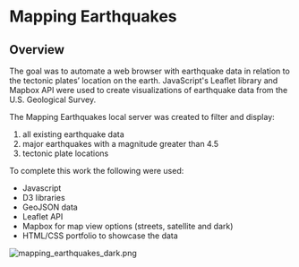 # Mapping Earthquakes

## Overview
The goal was to automate a web browser with earthquake data in relation to the tectonic plates’ location on the earth. JavaScript's Leaflet library and Mapbox API were used to create visualizations of earthquake data from the U.S. Geological Survey. 


The Mapping Earthquakes local server was created to filter and display:
1. all existing earthquake data
2. major earthquakes with a magnitude greater than 4.5
3. tectonic plate locations

To complete this work the following were used:
* Javascript
* D3 libraries
* GeoJSON data
* Leaflet API
* Mapbox for map view options (streets, satellite and dark)
* HTML/CSS portfolio to showcase the data

![mapping_earthquakes_dark.png](images/mapping_earthquakes_dark.png)